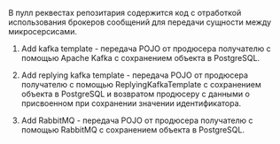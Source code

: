 В пулл реквестах репозитария содержится код с отработкой использования брокеров сообщений для передачи сущности между микросерсисами. 

1. Add kafka template - передача POJO от продюсера получателю с помощью Apache Kafka с сохранением объекта в PostgreSQL.

2. Add replying kafka template - передача POJO от продюсера получателю с помощью ReplyingKafkaTemplate с сохранением объекта в PostgreSQL и возвратом продюсеру с данными о присвоенном при сохранении значении идентификатора.

3. Add RabbitMQ - передача POJO от продюсера получателю с помощью RabbitMQ с сохранением объекта в PostgreSQL.
